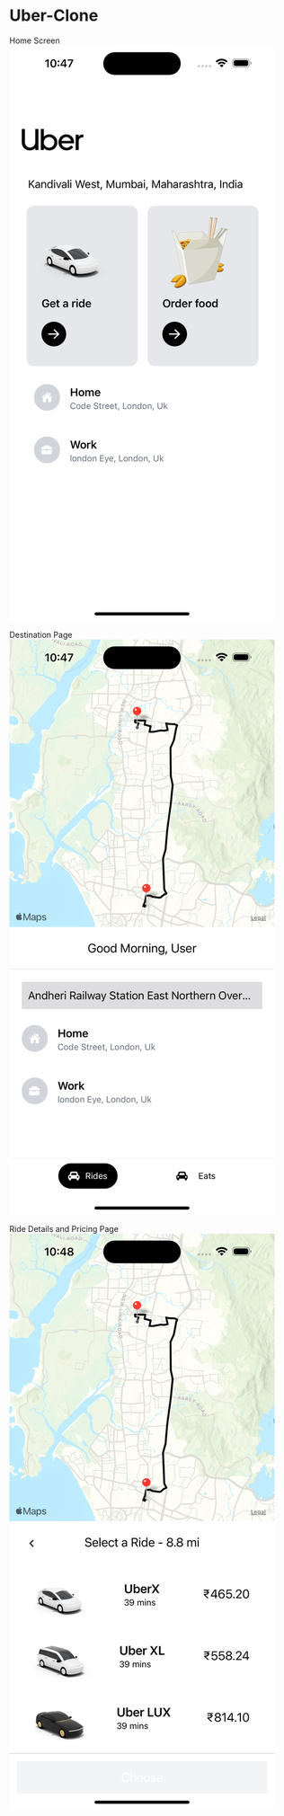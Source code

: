 # Uber-Clone
Home Screen
![Alt text](image-1.png)

Destination Page
![Alt text](image-2.png)

Ride Details and Pricing Page
![Alt text](image-3.png)
